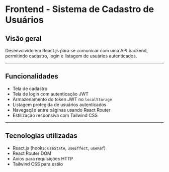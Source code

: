 # Frontend - Sistema de Cadastro de Usuários

## Visão geral

Desenvolvido em React.js para se comunicar com uma API backend, permitindo cadastro, login e listagem de usuários autenticados.

---

## Funcionalidades

- Tela de cadastro
- Tela de login com autenticação JWT
- Armazenamento do token JWT no `localStorage`
- Listagem protegida de usuários autenticados
- Navegação entre páginas usando React Router
- Estilização responsiva com Tailwind CSS

---

## Tecnologias utilizadas

- React.js (hooks: `useState`, `useEffect`, `useRef`)
- React Router DOM
- Axios para requisições HTTP
- Tailwind CSS para estilo
